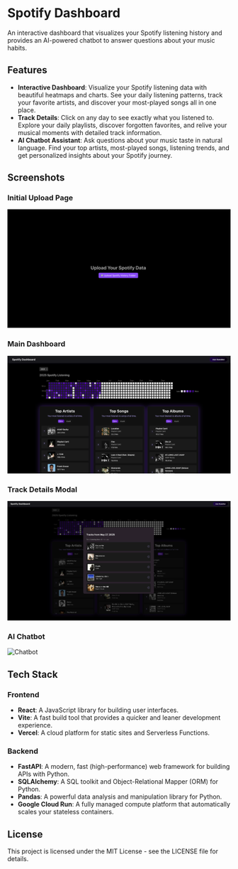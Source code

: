 # Spotify Dashboard

An interactive dashboard that visualizes your Spotify listening history and provides an AI-powered chatbot to answer questions about your music habits.

## Features

- **Interactive Dashboard**: Visualize your Spotify listening data with beautiful heatmaps and charts. See your daily listening patterns, track your favorite artists, and discover your most-played songs all in one place.
- **Track Details**: Click on any day to see exactly what you listened to. Explore your daily playlists, discover forgotten favorites, and relive your musical moments with detailed track information.
- **AI Chatbot Assistant**: Ask questions about your music taste in natural language. Find your top artists, most-played songs, listening trends, and get personalized insights about your Spotify journey.

## Screenshots

### Initial Upload Page

![Initial Login](InitialLogin.png)

### Main Dashboard

![Home Page](HomePage.png)

### Track Details Modal

![Track List Modal](TrackListModal.png)

### AI Chatbot

![Chatbot](Chatbot.png)

## Tech Stack

### Frontend

- **React**: A JavaScript library for building user interfaces.
- **Vite**: A fast build tool that provides a quicker and leaner development experience.
- **Vercel**: A cloud platform for static sites and Serverless Functions.

### Backend

- **FastAPI**: A modern, fast (high-performance) web framework for building APIs with Python.
- **SQLAlchemy**: A SQL toolkit and Object-Relational Mapper (ORM) for Python.
- **Pandas**: A powerful data analysis and manipulation library for Python.
- **Google Cloud Run**: A fully managed compute platform that automatically scales your stateless containers.

## License

This project is licensed under the MIT License - see the LICENSE file for details.

